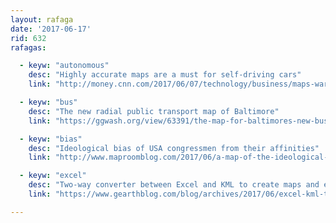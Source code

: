 ```yaml
---
layout: rafaga
date: '2017-06-17'
rid: 632
rafagas:

  - keyw: "autonomous"
    desc: "Highly accurate maps are a must for self-driving cars"
    link: "http://money.cnn.com/2017/06/07/technology/business/maps-wars-self-driving-cars/index.html"

  - keyw: "bus"
    desc: "The new radial public transport map of Baltimore"
    link: "https://ggwash.org/view/63391/the-map-for-baltimores-new-bus-system-is-positively-radiant"

  - keyw: "bias"
    desc: "Ideological bias of USA congressmen from their affinities"
    link: "http://www.maproomblog.com/2017/06/a-map-of-the-ideological-leanings-of-u-s-congressmen/"

  - keyw: "excel"
    desc: "Two-way converter between Excel and KML to create maps and edit geodata"
    link: "https://www.gearthblog.com/blog/archives/2017/06/excel-kml-two-way-converter.html"

---
```

